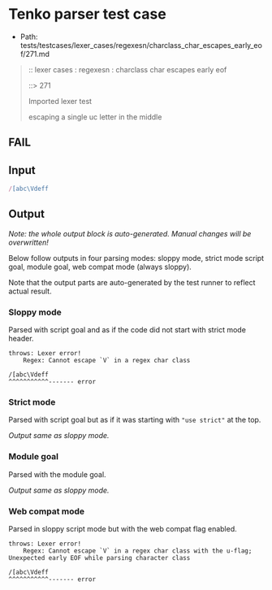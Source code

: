 # Tenko parser test case

- Path: tests/testcases/lexer_cases/regexesn/charclass_char_escapes_early_eof/271.md

> :: lexer cases : regexesn : charclass char escapes early eof
>
> ::> 271
>
> Imported lexer test
>
> escaping a single uc letter in the middle

## FAIL

## Input

`````js
/[abc\Vdeff
`````

## Output

_Note: the whole output block is auto-generated. Manual changes will be overwritten!_

Below follow outputs in four parsing modes: sloppy mode, strict mode script goal, module goal, web compat mode (always sloppy).

Note that the output parts are auto-generated by the test runner to reflect actual result.

### Sloppy mode

Parsed with script goal and as if the code did not start with strict mode header.

`````
throws: Lexer error!
    Regex: Cannot escape `V` in a regex char class

/[abc\Vdeff
^^^^^^^^^^^------- error
`````

### Strict mode

Parsed with script goal but as if it was starting with `"use strict"` at the top.

_Output same as sloppy mode._

### Module goal

Parsed with the module goal.

_Output same as sloppy mode._

### Web compat mode

Parsed in sloppy script mode but with the web compat flag enabled.

`````
throws: Lexer error!
    Regex: Cannot escape `V` in a regex char class with the u-flag; Unexpected early EOF while parsing character class

/[abc\Vdeff
^^^^^^^^^^^------- error
`````

